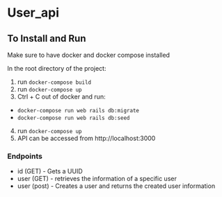 # User_api

## To Install and Run

Make sure to have docker and docker compose installed

In the root directory of the project:

1. run `docker-compose build`
2. run `docker-compose up`
3. Ctrl + C out of docker and run:

- `docker-compose run web rails db:migrate`
- `docker-compose run web rails db:seed`

4. run `docker-compose up`
5. API can be accessed from http://localhost:3000

### Endpoints

- id (GET) - Gets a UUID
- user (GET) - retrieves the information of a specific user
- user (post) - Creates a user and returns the created user information

